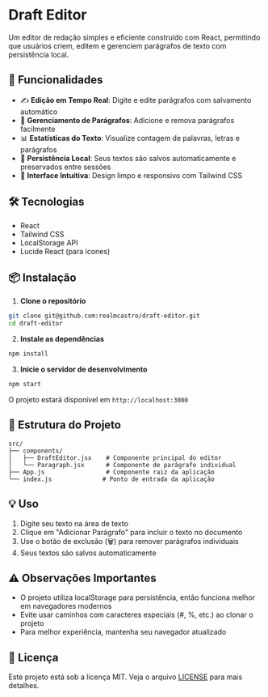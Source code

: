 # Draft Editor

Um editor de redação simples e eficiente construído com React, permitindo que usuários criem, editem e gerenciem parágrafos de texto com persistência local.

## 🚀 Funcionalidades

- ✍️ **Edição em Tempo Real**: Digite e edite parágrafos com salvamento automático
- 📝 **Gerenciamento de Parágrafos**: Adicione e remova parágrafos facilmente
- 📊 **Estatísticas do Texto**: Visualize contagem de palavras, letras e parágrafos
- 💾 **Persistência Local**: Seus textos são salvos automaticamente e preservados entre sessões
- 🎨 **Interface Intuitiva**: Design limpo e responsivo com Tailwind CSS

## 🛠️ Tecnologias

- React
- Tailwind CSS
- LocalStorage API
- Lucide React (para ícones)

## 📦 Instalação

1. **Clone o repositório**
```bash
git clone git@github.com:realmcastro/draft-editor.git
cd draft-editor
```

2. **Instale as dependências**
```bash
npm install
```

3. **Inicie o servidor de desenvolvimento**
```bash
npm start
```

O projeto estará disponível em `http://localhost:3000`

## 📁 Estrutura do Projeto

```
src/
├── components/
│   ├── DraftEditor.jsx    # Componente principal do editor
│   └── Paragraph.jsx      # Componente de parágrafo individual
├── App.js                 # Componente raiz da aplicação
└── index.js              # Ponto de entrada da aplicação
```

## 💡 Uso

1. Digite seu texto na área de texto
2. Clique em "Adicionar Parágrafo" para incluir o texto no documento
3. Use o botão de exclusão (🗑️) para remover parágrafos individuais
4. Seus textos são salvos automaticamente

## ⚠️ Observações Importantes

- O projeto utiliza localStorage para persistência, então funciona melhor em navegadores modernos
- Evite usar caminhos com caracteres especiais (#, %, etc.) ao clonar o projeto
- Para melhor experiência, mantenha seu navegador atualizado

## 📝 Licença

Este projeto está sob a licença MIT. Veja o arquivo [LICENSE](LICENSE) para mais detalhes.